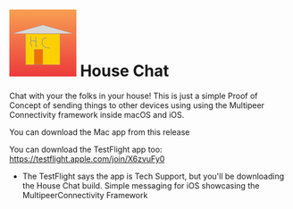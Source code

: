 # ![app icon](https://github.com/LinusS1/HouseChat/blob/master/HouseChat/Assets.xcassets/AppIcon.appiconset/Icon.png?raw=true) House Chat
Chat with your the folks in your house!
This is just a simple Proof of Concept of sending things to other devices using using the Multipeer Connectivity framework inside macOS and iOS.

You can download the Mac app from this release

You can download the TestFlight app too: https://testflight.apple.com/join/X6zvuFy0
* The TestFlight says the app is Tech Support, but you'll be downloading the House Chat build.
Simple messaging for iOS showcasing the MultipeerConnectivity Framework
